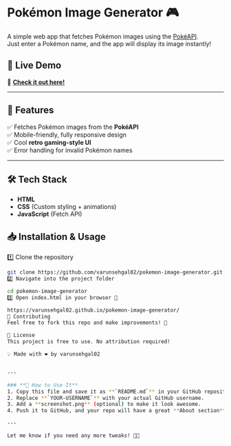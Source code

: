 # Pokémon Image Generator 🎮

A simple web app that fetches Pokémon images using the [PokéAPI](https://pokeapi.co/).  
Just enter a Pokémon name, and the app will display its image instantly!  

## 🚀 Live Demo  
🔗 **[Check it out here!](https://varunsehgal02.github.io/pokemon-image-generator/)**  

---

## 📌 Features  
✅ Fetches Pokémon images from the **PokéAPI**  
✅ Mobile-friendly, fully responsive design  
✅ Cool **retro gaming-style UI**  
✅ Error handling for invalid Pokémon names  

---

## 🛠️ Tech Stack  
- **HTML**  
- **CSS** (Custom styling + animations)  
- **JavaScript** (Fetch API)  

## 📥 Installation & Usage  

1️⃣ Clone the repository  
```sh
git clone https://github.com/varunsehgal02/pokemon-image-generator.git
2️⃣ Navigate into the project folder

cd pokemon-image-generator
3️⃣ Open index.html in your browser 🎉

https://varunsehgal02.github.io/pokemon-image-generator/
🤝 Contributing
Feel free to fork this repo and make improvements! 🚀

📝 License
This project is free to use. No attribution required!

💡 Made with ❤️ by varunsehgal02


---

### **📌 How to Use It**
1. Copy this file and save it as **`README.md`** in your GitHub repository.  
2. Replace **`YOUR-USERNAME`** with your actual GitHub username.  
3. Add a **screenshot.png** (optional) to make it look awesome.  
4. Push it to GitHub, and your repo will have a great **About section**! 🎉  

---

Let me know if you need any more tweaks! 🚀🔥
